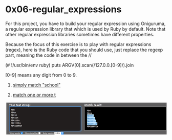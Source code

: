 # 0x06-regular_expressions

For this project, you have to build your regular expression using Oniguruma, a regular expression library that which is used by Ruby by default. Note that other regular expression libraries sometimes have different properties.

Because the focus of this exercise is to play with regular expressions (regex), here is the Ruby code that you should use, just replace the regexp part, meaning the code in between the //

(# !/usr/bin/env ruby)
puts ARGV[0].scan(/127.0.0.[0-9]/).join

[0-9] means any digit from 0 to 9.


1. [simply match "school"](0-simply_match_school.rb)

2. [match one or more t](1-repetition_token_0.rb)
<img src="./assets/Screenshot from 2024-01-30 13-10-05.png">